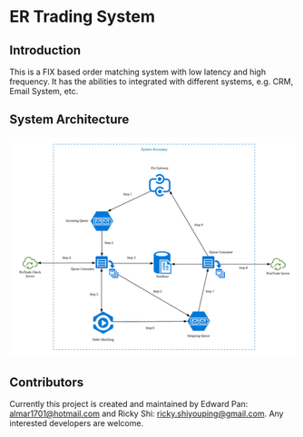 # ER Trading System

## Introduction
This is a FIX based order matching system with low latency and high frequency. It has the abilities to integrated with different systems, e.g. CRM, Email System, etc.

## System Architecture
![System Architecture](doc/system-architecture.png)

## Contributors
Currently this project is created and maintained by Edward Pan: <almar1701@hotmail.com> and Ricky Shi: <ricky.shiyouping@gmail.com>. Any interested developers are welcome.